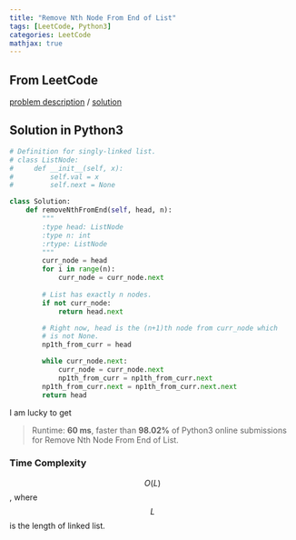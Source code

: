 ```yaml
---
title: "Remove Nth Node From End of List"
tags: [LeetCode, Python3]
categories: LeetCode
mathjax: true
---
```


## From LeetCode
[problem description](https://leetcode.com/problems/remove-nth-node-from-end-of-list/)
/
[solution](https://leetcode.com/problems/remove-nth-node-from-end-of-list/solution/)

## Solution in Python3
```python
# Definition for singly-linked list.
# class ListNode:
#     def __init__(self, x):
#         self.val = x
#         self.next = None

class Solution:
    def removeNthFromEnd(self, head, n):
        """
        :type head: ListNode
        :type n: int
        :rtype: ListNode
        """
        curr_node = head
        for i in range(n):
            curr_node = curr_node.next
        
        # List has exactly n nodes.
        if not curr_node:
            return head.next

        # Right now, head is the (n+1)th node from curr_node which
        # is not None.
        np1th_from_curr = head

        while curr_node.next:
            curr_node = curr_node.next
            np1th_from_curr = np1th_from_curr.next
        np1th_from_curr.next = np1th_from_curr.next.next
        return head
```
I am lucky to get
> Runtime: **60 ms**, faster than **98.02%** of Python3 online submissions for Remove Nth Node From End of List.

### Time Complexity
$$O(L)$$, where $$L$$ is the length of linked list.

